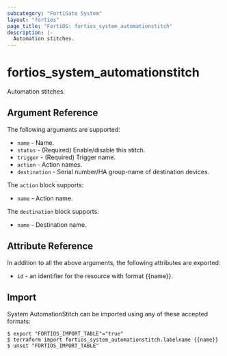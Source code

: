```yaml
---
subcategory: "FortiGate System"
layout: "fortios"
page_title: "FortiOS: fortios_system_automationstitch"
description: |-
  Automation stitches.
---
```


# fortios_system_automationstitch
Automation stitches.

## Argument Reference

The following arguments are supported:

* `name` - Name.
* `status` - (Required) Enable/disable this stitch.
* `trigger` - (Required) Trigger name.
* `action` - Action names.
* `destination` - Serial number/HA group-name of destination devices.

The `action` block supports:

* `name` - Action name.

The `destination` block supports:

* `name` - Destination name.


## Attribute Reference

In addition to all the above arguments, the following attributes are exported:
* `id` - an identifier for the resource with format {{name}}.

## Import

System AutomationStitch can be imported using any of these accepted formats:
```
$ export "FORTIOS_IMPORT_TABLE"="true"
$ terraform import fortios_system_automationstitch.labelname {{name}}
$ unset "FORTIOS_IMPORT_TABLE"
```
